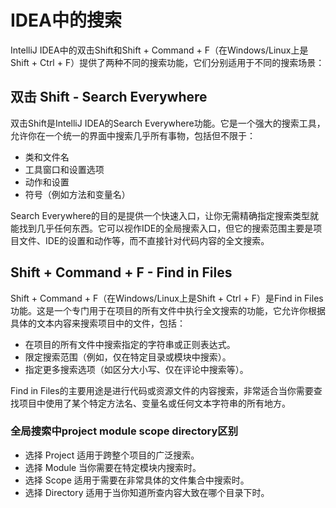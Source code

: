 # IDEA中的搜索

IntelliJ IDEA中的双击Shift和Shift + Command + F（在Windows/Linux上是Shift + Ctrl + F）提供了两种不同的搜索功能，它们分别适用于不同的搜索场景：

## 双击 Shift - Search Everywhere

双击Shift是IntelliJ IDEA的Search Everywhere功能。它是一个强大的搜索工具，允许你在一个统一的界面中搜索几乎所有事物，包括但不限于：

-   类和文件名
-   工具窗口和设置选项
-   动作和设置
-   符号（例如方法和变量名）

Search Everywhere的目的是提供一个快速入口，让你无需精确指定搜索类型就能找到几乎任何东西。它可以视作IDE的全局搜索入口，但它的搜索范围主要是项目文件、IDE的设置和动作等，而不直接针对代码内容的全文搜索。

## Shift + Command + F - Find in Files

Shift + Command + F（在Windows/Linux上是Shift + Ctrl + F）是Find in Files功能。这是一个专门用于在项目的所有文件中执行全文搜索的功能，它允许你根据具体的文本内容来搜索项目中的文件，包括：

-   在项目的所有文件中搜索指定的字符串或正则表达式。
-   限定搜索范围（例如，仅在特定目录或模块中搜索）。
-   指定更多搜索选项（如区分大小写、仅在评论中搜索等）。

Find in Files的主要用途是进行代码或资源文件的内容搜索，非常适合当你需要查找项目中使用了某个特定方法名、变量名或任何文本字符串的所有地方。

### 全局搜索中project module scope directory区别

- 选择 Project 适用于跨整个项目的广泛搜索。
- 选择 Module 当你需要在特定模块内搜索时。
- 选择 Scope 适用于需要在非常具体的文件集合中搜索时。
- 选择 Directory 适用于当你知道所查内容大致在哪个目录下时。
